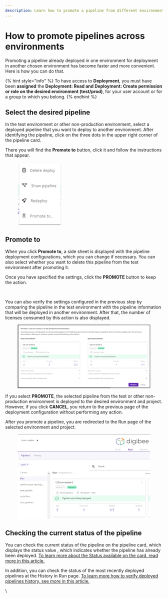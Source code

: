```yaml
---
description: Learn how to promote a pipeline from different environments.
---
```


# How to promote pipelines across environments

Promoting a pipeline already deployed in one environment for deployment in another chosen environment has become faster and more convenient. Here is how you can do that.

{% hint style="info" %}
To have access to **Deployment**, you must have been **assigned** the **Deployment: Read and Deployment: Create permission or role on the desired environment (test/prod)**, for your user account or for a group to which you belong.
{% endhint %}

## Select the desired pipeline

In the test environment or other non-production environment, select a deployed pipeline that you want to deploy to another environment. After identifying the pipeline, click on the three dots in the upper right corner of the pipeline card.&#x20;

There you will find the **Promote to** button, click it and follow the instructions that appear.

<figure><img src="../../.gitbook/assets/01 - PROMOTE TO.jpg" alt=""><figcaption></figcaption></figure>

## Promote to

When you click **Promote to**, a side sheet is displayed with the pipeline deployment configurations, which you can change if necessary. You can also select whether you want to delete this pipeline from the test environment after promoting it.

Once you have specified the settings, click the **PROMOTE** button to keep the action.

<figure><img src="../../.gitbook/assets/02 - Promote gif 1.gif" alt=""><figcaption></figcaption></figure>

You can also verify the settings configured in the previous step by comparing the pipeline in the test environment with the pipeline information that will be deployed in another environment. After that, the number of licenses consumed by this action is also displayed.

<figure><img src="../../.gitbook/assets/03 - CONFIRMATION.jpg" alt=""><figcaption></figcaption></figure>

If you select **PROMOTE**, the selected pipeline from the test or other non-production environment is deployed to the desired environment and project. However, if you click **CANCEL**, you return to the previous page of the deployment configuration without performing any action.

After you promote a pipeline, you are redirected to the Run page of the selected environment and project.

<figure><img src="../../.gitbook/assets/04 - LAST PAGE.jpg" alt=""><figcaption></figcaption></figure>

## Checking the current status of the pipeline

You can check the current status of the pipeline on the pipeline card, which displays the status value , which indicates whether the pipeline has already been deployed. [To learn more about the Status available on the card, read more in this article.](https://docs.digibee.com/documentation/run/pipeline-deployment-status)

In addition, you can check the status of the most recently deployed pipelines at the History in Run page. [To learn more how to verify deployed pipelines history, see more in this article.](https://docs.digibee.com/documentation/run/pipeline-deployment-history-beta-restricted)

\
